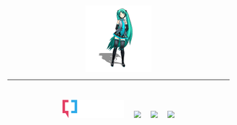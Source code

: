 <div id="header" align="center">
  <img src="https://github.com/K3V1991/K3V1991/blob/main/AGirlDancing.gif" width="150"/>
</div>
<hr>
<br />
<p align="center">
<a href="https://forum.xda-developers.com/t/tool-windows-adb-fastboot-march-2022.3944288/" alt="XDA Profile"><img src="https://github.com/K3V1991/K3V1991/blob/main/XDA-450.png" width="140"></a>
&emsp;
<a href="https://github.com/sponsors/K3V1991" alt="Sponsor"><img src="https://i.ibb.co/1Qk24jw/Sponsor.png" width="180"></a>
&emsp;
<a href="https://www.paypal.com/cgi-bin/webscr?cmd=_s-xclick&hosted_button_id=HW8B98TVDLKWA" alt="PayPal"><img src="https://i.ibb.co/yfkht2y/Pay-Pal-450.png" width="180"></a>
&emsp;
<a href="https://github.com/K3V1991/Donate-Crypto" alt="Crypto"><img src="https://i.ibb.co/CHZQmGW/Crypto-450.png" width="100"></a>
